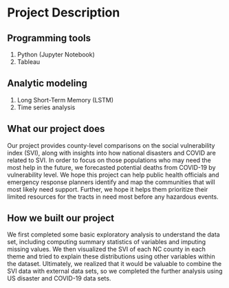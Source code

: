 # Project Description
## Programming tools
1. Python (Jupyter Notebook)
2. Tableau

## Analytic modeling
1.  Long Short-Term Memory (LSTM)
2.  Time series analysis

## What our project does
Our project provides county-level comparisons on the social vulnerability index (SVI), along with insights into how national disasters and COVID are related to SVI. In order to focus on those populations who may need the most help in the future, we forecasted potential deaths from COVID-19 by vulnerability level. We hope this project can help public health officials and emergency response planners identify and map the communities that will most likely need support. Further, we hope it helps them prioritize their limited resources for the tracts in need most before any hazardous events.

## How we built our project
We first completed some basic exploratory analysis to understand the data set, including computing summary statistics of variables and imputing missing values. We then visualized the SVI of each NC county in each theme and tried to explain these distributions using other variables within the dataset. Ultimately, we realized that it would be valuable to combine the SVI data with external data sets, so we completed the further analysis using US disaster and COVID-19 data sets. 
